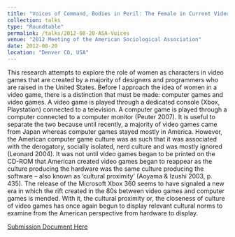 ```yaml
---
title: "Voices of Command, Bodies in Peril: The Female in Current Video Games"
collection: talks
type: "Roundtable"
permalink: /talks/2012-08-20-ASA-Voices
venue: "2012 Meeting of the American Sociological Association"
date: 2012-08-20
location: "Denver CO, USA"
---
```


This research attempts to explore the role of women as characters in video games that are created by a majority of designers and programmers who are raised in the United States. Before I approach the idea of women in a video game, there is a distinction that must be made: computer games and video games. A video game is played through a dedicated console (Xbox, Playstation) connected to a television. A computer game is played through a computer connected to a computer monitor (Peuter 2007). It is useful to separate the two because until recently, a majority of video games came from Japan whereas computer games stayed mostly in America. However, the American computer game culture was as such that it was associated with the derogatory, socially isolated, nerd culture and was mostly ignored (Leonard 2004). It was not until video games began to be printed on the CD-ROM that American created video games began to reappear as the culture producing the hardware was the same culture producing the software – also known as ‘cultural proximity’ (Aoyama & Izushi 2003, p. 435). The release of the Microsoft Xbox 360 seems to have signaled a new era in which the rift created in the 80s between video games and computer games is mended. With it, the cultural proximity or, the closeness of culture of video games has once again begun to display relevant cultural norms to examine from the American perspective from hardware to display. 

[Submission Document Here](https://www.dropbox.com/s/ofw09bd9kkjivb7/Voices%20of%20Command%20with%20author.pdf?dl=0)
